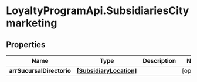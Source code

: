 # LoyaltyProgramApi.SubsidiariesCitymarketing

## Properties
Name | Type | Description | Notes
------------ | ------------- | ------------- | -------------
**arrSucursalDirectorio** | [**[SubsidiaryLocation]**](SubsidiaryLocation.md) |  | [optional] 


